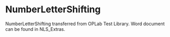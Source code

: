 # NumberLetterShifting
NumberLetterShifting transferred from OPLab Test Library. Word document can be found in NLS_Extras.
